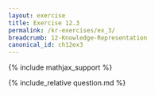 ```yaml
---
layout: exercise
title: Exercise 12.3
permalink: /kr-exercises/ex_3/
breadcrumb: 12-Knowledge-Representation
canonical_id: ch12ex3
---
```


{% include mathjax_support %}
<div id="hiddden">{% include_relative question.md %}</div>